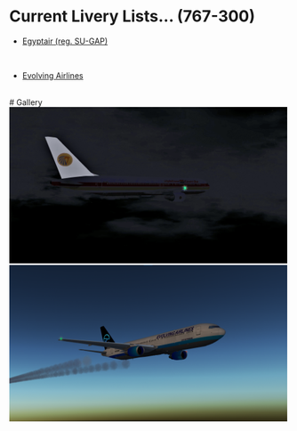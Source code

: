# Current Livery Lists... (767-300)
<ul>
  <li><a href=https://raw.githubusercontent.com/Sadia2000/Custom-video-livery/main/767-300/MSR%20(767).zip>Egyptair (reg. SU-GAP)</a></li>
</ul><br>
<ul>
  <li><a href=https://raw.githubusercontent.com/Sadia2000/Custom-video-livery/main/767-300/767-EVA.zip>Evolving Airlines</a></li>
</ul><br>
# Gallery
<a href=https://raw.githubusercontent.com/Sadia2000/Custom-video-livery/main/767-300/MSR%20(767).zip><img src=https://github.com/Sadia2000/Custom-video-livery/blob/main/767-300/Screenshots/ms990%20thumbnail.png alt=SU-GAP width=500px></a><br>
<a href=https://raw.githubusercontent.com/Sadia2000/Custom-video-livery/main/767-300/767-EVA.zip><img src=https://raw.githubusercontent.com/Sadia2000/Custom-video-livery/main/767-300/Screenshots/Screenshot%202021-09-23%20175352.png alt=SU-GAP width=500px></a><br>
